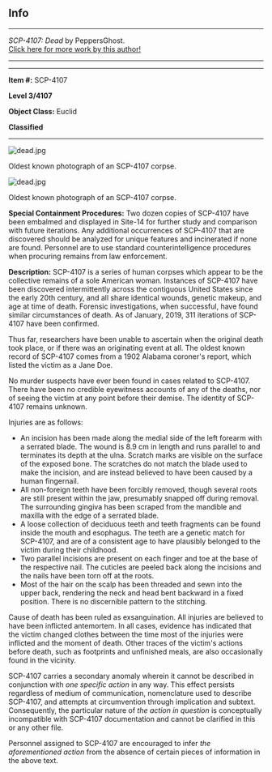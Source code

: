 Info
----

* * *

_SCP-4107: Dead_ by PeppersGhost.  
[Click here for more work by this author!](http://www.scp-wiki.net/dr-john-peppersghost-pepper-s-personnel-file)

* * *

* * *

**Item #:** SCP-4107

**Level 3/4107**

**Object Class:** Euclid

**Classified**

* * *

![dead.jpg](http://scp-wiki.wdfiles.com/local--files/scp-4107/dead.jpg)

Oldest known photograph of an SCP-4107 corpse.

![dead.jpg](http://scp-wiki.wdfiles.com/local--files/scp-4107/dead.jpg)

Oldest known photograph of an SCP-4107 corpse.

**Special Containment Procedures:** Two dozen copies of SCP-4107 have been embalmed and displayed in Site-14 for further study and comparison with future iterations. Any additional occurrences of SCP-4107 that are discovered should be analyzed for unique features and incinerated if none are found. Personnel are to use standard counterintelligence procedures when procuring remains from law enforcement.

**Description:** SCP-4107 is a series of human corpses which appear to be the collective remains of a sole American woman. Instances of SCP-4107 have been discovered intermittently across the contiguous United States since the early 20th century, and all share identical wounds, genetic makeup, and age at time of death. Forensic investigations, when successful, have found similar circumstances of death. As of January, 2019, 311 iterations of SCP-4107 have been confirmed.

Thus far, researchers have been unable to ascertain when the original death took place, or if there was an originating event at all. The oldest known record of SCP-4107 comes from a 1902 Alabama coroner's report, which listed the victim as a Jane Doe.

No murder suspects have ever been found in cases related to SCP-4107. There have been no credible eyewitness accounts of any of the deaths, nor of seeing the victim at any point before their demise. The identity of SCP-4107 remains unknown.

Injuries are as follows:

*   An incision has been made along the medial side of the left forearm with a serrated blade. The wound is 8.9 cm in length and runs parallel to and terminates its depth at the ulna. Scratch marks are visible on the surface of the exposed bone. The scratches do not match the blade used to make the incision, and are instead believed to have been caused by a human fingernail.
*   All non-foreign teeth have been forcibly removed, though several roots are still present within the jaw, presumably snapped off during removal. The surrounding gingiva has been scraped from the mandible and maxilla with the edge of a serrated blade.
*   A loose collection of deciduous teeth and teeth fragments can be found inside the mouth and esophagus. The teeth are a genetic match for SCP-4107, and are of a consistent age to have plausibly belonged to the victim during their childhood.
*   Two parallel incisions are present on each finger and toe at the base of the respective nail. The cuticles are peeled back along the incisions and the nails have been torn off at the roots.
*   Most of the hair on the scalp has been threaded and sewn into the upper back, rendering the neck and head bent backward in a fixed position. There is no discernible pattern to the stitching.

Cause of death has been ruled as exsanguination. All injuries are believed to have been inflicted antemortem. In all cases, evidence has indicated that the victim changed clothes between the time most of the injuries were inflicted and the moment of death. Other traces of the victim's actions before death, such as footprints and unfinished meals, are also occasionally found in the vicinity.

SCP-4107 carries a secondary anomaly wherein it cannot be described in conjunction with _one specific action_ in any way. This effect persists regardless of medium of communication, nomenclature used to describe SCP-4107, and attempts at circumvention through implication and subtext. Consequently, the particular nature of _the action in question_ is conceptually incompatible with SCP-4107 documentation and cannot be clarified in this or any other file.

Personnel assigned to SCP-4107 are encouraged to infer _the aforementioned action_ from the absence of certain pieces of information in the above text.